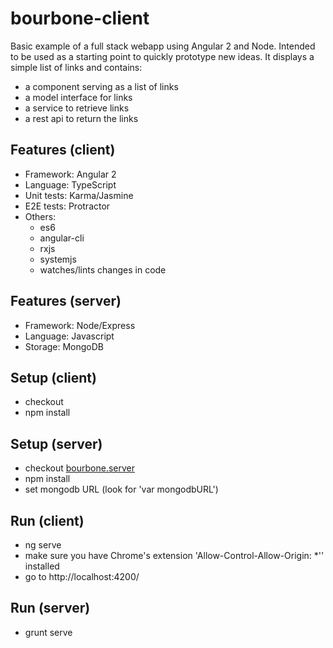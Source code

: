 # bourbone-client
Basic example of a full stack webapp using Angular 2 and Node. Intended to be used as a starting point to quickly prototype new ideas. It displays a simple list of links and contains:

* a component serving as a list of links
* a model interface for links
* a service to retrieve links
* a rest api to return the links

## Features (client)
* Framework: Angular 2
* Language: TypeScript
* Unit tests: Karma/Jasmine
* E2E tests: Protractor
* Others:
  * es6
  * angular-cli
  * rxjs
  * systemjs
  * watches/lints changes in code

## Features (server)
* Framework: Node/Express
* Language: Javascript
* Storage: MongoDB

## Setup (client)
* checkout
* npm install

## Setup (server)
* checkout [bourbone.server](https://github.com/cguillemette/bourbone-server)
* npm install
* set mongodb URL (look for 'var mongodbURL')

## Run (client)
* ng serve
* make sure you have Chrome's extension 'Allow-Control-Allow-Origin: *'' installed
* go to http://localhost:4200/

## Run (server)
* grunt serve